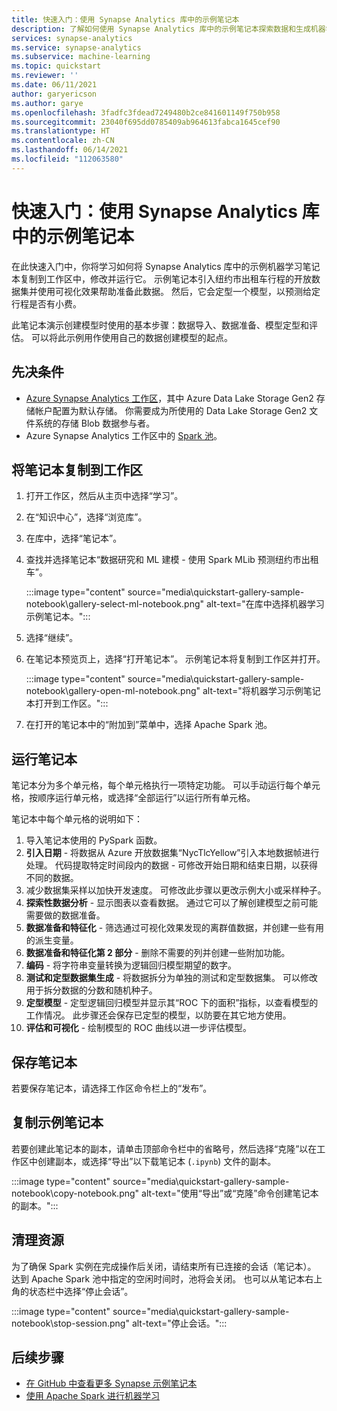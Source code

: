 ```yaml
---
title: 快速入门：使用 Synapse Analytics 库中的示例笔记本
description: 了解如何使用 Synapse Analytics 库中的示例笔记本探索数据和生成机器学习模型。
services: synapse-analytics
ms.service: synapse-analytics
ms.subservice: machine-learning
ms.topic: quickstart
ms.reviewer: ''
ms.date: 06/11/2021
author: garyericson
ms.author: garye
ms.openlocfilehash: 3fadfc3fdead7249480b2ce841601149f750b958
ms.sourcegitcommit: 23040f695dd0785409ab964613fabca1645cef90
ms.translationtype: HT
ms.contentlocale: zh-CN
ms.lasthandoff: 06/14/2021
ms.locfileid: "112063580"
---
```

# <a name="quickstart-use-a-sample-notebook-from-the-synapse-analytics-gallery"></a>快速入门：使用 Synapse Analytics 库中的示例笔记本

在此快速入门中，你将学习如何将 Synapse Analytics 库中的示例机器学习笔记本复制到工作区中，修改并运行它。
示例笔记本引入纽约市出租车行程的开放数据集并使用可视化效果帮助准备此数据。 然后，它会定型一个模型，以预测给定行程是否有小费。

此笔记本演示创建模型时使用的基本步骤：数据导入、数据准备、模型定型和评估。 可以将此示例用作使用自己的数据创建模型的起点。

## <a name="prerequisites"></a>先决条件

* [Azure Synapse Analytics 工作区](../get-started-create-workspace.md)，其中 Azure Data Lake Storage Gen2 存储帐户配置为默认存储。 你需要成为所使用的 Data Lake Storage Gen2 文件系统的存储 Blob 数据参与者。
* Azure Synapse Analytics 工作区中的 [Spark 池](../get-started-analyze-spark.md)。

## <a name="copy-the-notebook-to-your-workspace"></a>将笔记本复制到工作区

1. 打开工作区，然后从主页中选择“学习”。
1. 在“知识中心”，选择“浏览库”。
1. 在库中，选择“笔记本”。
1. 查找并选择笔记本“数据研究和 ML 建模 - 使用 Spark MLib 预测纽约市出租车”。

   :::image type="content" source="media\quickstart-gallery-sample-notebook\gallery-select-ml-notebook.png" alt-text="在库中选择机器学习示例笔记本。":::

1. 选择“继续”。
1. 在笔记本预览页上，选择“打开笔记本”。 示例笔记本将复制到工作区并打开。

    :::image type="content" source="media\quickstart-gallery-sample-notebook\gallery-open-ml-notebook.png" alt-text="将机器学习示例笔记本打开到工作区。":::

1. 在打开的笔记本中的“附加到”菜单中，选择 Apache Spark 池。

## <a name="run-the-notebook"></a>运行笔记本

笔记本分为多个单元格，每个单元格执行一项特定功能。
可以手动运行每个单元格，按顺序运行单元格，或选择“全部运行”以运行所有单元格。

笔记本中每个单元格的说明如下：

1. 导入笔记本使用的 PySpark 函数。
1. **引入日期** - 将数据从 Azure 开放数据集“NycTlcYellow”引入本地数据帧进行处理。 代码提取特定时间段内的数据 - 可修改开始日期和结束日期，以获得不同的数据。
1. 减少数据集采样以加快开发速度。 可修改此步骤以更改示例大小或采样种子。
1. **探索性数据分析** - 显示图表以查看数据。 通过它可以了解创建模型之前可能需要做的数据准备。
1. **数据准备和特征化** - 筛选通过可视化效果发现的离群值数据，并创建一些有用的派生变量。
1. **数据准备和特征化第 2 部分** - 删除不需要的列并创建一些附加功能。
1. **编码** - 将字符串变量转换为逻辑回归模型期望的数字。
1. **测试和定型数据集生成** - 将数据拆分为单独的测试和定型数据集。 可以修改用于拆分数据的分数和随机种子。
1. **定型模型** - 定型逻辑回归模型并显示其“ROC 下的面积”指标，以查看模型的工作情况。 此步骤还会保存已定型的模型，以防要在其它地方使用。
1. **评估和可视化** - 绘制模型的 ROC 曲线以进一步评估模型。

## <a name="save-the-notebook"></a>保存笔记本

若要保存笔记本，请选择工作区命令栏上的“发布”。

## <a name="copying-the-sample-notebook"></a>复制示例笔记本

若要创建此笔记本的副本，请单击顶部命令栏中的省略号，然后选择“克隆”以在工作区中创建副本，或选择“导出”以下载笔记本 (`.ipynb`) 文件的副本。

:::image type="content" source="media\quickstart-gallery-sample-notebook\copy-notebook.png" alt-text="使用“导出”或“克隆”命令创建笔记本的副本。":::

## <a name="clean-up-resources"></a>清理资源

为了确保 Spark 实例在完成操作后关闭，请结束所有已连接的会话（笔记本）。 达到 Apache Spark 池中指定的空闲时间时，池将会关闭。 也可以从笔记本右上角的状态栏中选择“停止会话”。

:::image type="content" source="media\quickstart-gallery-sample-notebook\stop-session.png" alt-text="停止会话。":::

## <a name="next-steps"></a>后续步骤

* [在 GitHub 中查看更多 Synapse 示例笔记本](https://github.com/Azure-Samples/Synapse/tree/main/MachineLearning)
* [使用 Apache Spark 进行机器学习](../spark/apache-spark-machine-learning-concept.md)

